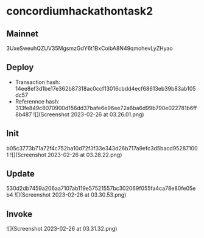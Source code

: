 # concordiumhackathontask2

## Mainnet
3UxeSweuhQZUV35MgsmzGdY6t1BxCoibA8N49qmohevLyZHyao

## Deploy
- Transaction hash: 14ee8ef3d1be17e362b87318ac0ccf13016cbdd4ecf68613eb39b83ab105dc57
- Referennce hash: 313fe849c8070900d156dd37bafe6e96ee72a6ba6d99b790e022781b6ff8b487
![](Screenshot 2023-02-26 at 03.26.01.png)

## Init
b05c3773b71a72f4c752ba10d72f3f33e343d26b717a9efc3d5bacd952871001
![](Screenshot 2023-02-26 at 03.28.22.png)

## Update
530d2db7459a206aa7107ab119e57521557bc302069f055fa4ca78e80fe05eb4
![](Screenshot 2023-02-26 at 03.30.53.png)

## Invoke
![](Screenshot 2023-02-26 at 03.31.32.png)
